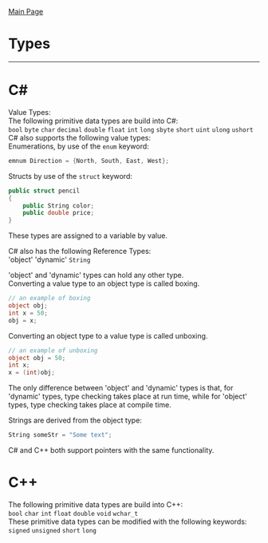 [Main Page](README.md)

# Types
-------------------------
C#
===
Value Types:  
The following primitive data types are build into C#:  
`bool` `byte` `char` `decimal` `double` `float` `int` `long` `sbyte` `short` `uint` `ulong` `ushort` 
C# also supports the following value types:   
Enumerations, by use of the `enum` keyword:  
```C#
emnum Direction = {North, South, East, West};
```
Structs by use of the `struct` keyword:
```C#
public struct pencil
{
	public String color;
	public double price;
}
```

These types are assigned to a variable by value.  

C# also has the following Reference Types:  
'object' 'dynamic' `String`  

'object' and 'dynamic' types can hold any other type.  
Converting a value type to an object type is called boxing.  

```C#
// an example of boxing
object obj;
int x = 50;
obj = x;
```

Converting an object type to a value type is called unboxing. 
```C#
// an example of unboxing
object obj = 50;
int x;
x = (int)obj;
``` 

The only difference between 'object' and 'dynamic' types is that, for 'dynamic' types, type checking takes place at run time, while for 'object' types, type checking takes place at compile time.  

Strings are derived from the object type:  
```C#
String someStr = "Some text";
``` 

C# and C++ both support pointers with the same functionality.

C++
===
The following primitive data types are build into C++:  
`bool` `char` `int` `float` `double` `void` `wchar_t`  
These primitive data types can be modified with the following keywords:  
`signed` `unsigned` `short` `long`  